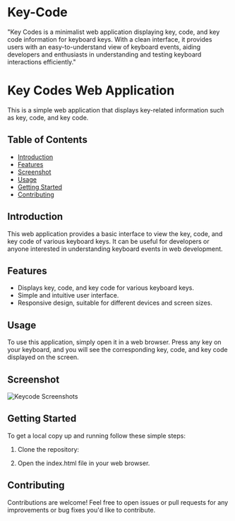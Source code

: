 # Key-Code
"Key Codes is a minimalist web application displaying key, code, and key code information for keyboard keys. With a clean interface, it provides users with an easy-to-understand view of keyboard events, aiding developers and enthusiasts in understanding and testing keyboard interactions efficiently."


# Key Codes Web Application

This is a simple web application that displays key-related information such as key, code, and key code.

## Table of Contents

- [Introduction](#introduction)
- [Features](#features)
- [Screenshot](#screenshot)
- [Usage](#usage)
- [Getting Started](#getting-started)
- [Contributing](#contributing)

## Introduction

This web application provides a basic interface to view the key, code, and key code of various keyboard keys. It can be useful for developers or anyone interested in understanding keyboard events in web development.

## Features

- Displays key, code, and key code for various keyboard keys.
- Simple and intuitive user interface.
- Responsive design, suitable for different devices and screen sizes.

## Usage

To use this application, simply open it in a web browser. Press any key on your keyboard, and you will see the corresponding key, code, and key code displayed on the screen.

## Screenshot



![Keycode Screenshots](https://github.com/Jeevannaik66/Key-Code/assets/117274229/0f658706-1519-4620-a862-68bc936232f1)



## Getting Started

To get a local copy up and running follow these simple steps:

1. Clone the repository:

  
2. Open the index.html file in your web browser.

## Contributing

Contributions are welcome! Feel free to open issues or pull requests for any improvements or bug fixes you'd like to contribute.




